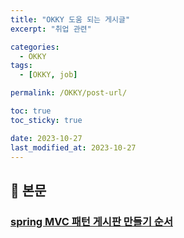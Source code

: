 ```yaml
---
title: "OKKY 도움 되는 게시글"
excerpt: "취업 관련"

categories:
  - OKKY
tags:
  - [OKKY, job]

permalink: /OKKY/post-url/

toc: true
toc_sticky: true

date: 2023-10-27
last_modified_at: 2023-10-27
---
```


## 🦥 본문

### [spring MVC 패턴 게시판 만들기 순서](https://okky.kr/articles/1471332)
